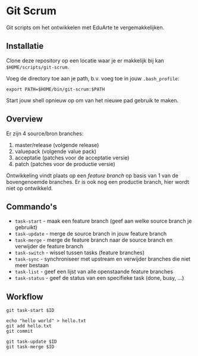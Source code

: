 # Git Scrum

Git scripts om het ontwikkelen met EduArte te vergemakkelijken.

## Installatie

Clone deze repository op een locatie waar je er makkelijk bij kan `$HOME/scripts/git-scrum`.

Voeg de directory toe aan je path, b.v. voeg toe in jouw `.bash_profile`:

    export PATH=$HOME/bin/git-scrum:$PATH

Start jouw shell opnieuw op om van het nieuwe pad gebruik te maken.

## Overview

Er zijn 4 source/bron branches:

1. master/release (volgende release)
2. valuepack (volgende value pack)
3. acceptatie (patches voor de acceptatie versie)
4. patch (patches voor de productie versie)

Ontwikkeling vindt plaats op een *feature branch* op basis van 1 van de bovengenoemde branches.
Er is ook nog een productie branch, hier wordt niet op ontwikkeld.

## Commando's
- `task-start` - maak een feature branch (geef aan welke source branch je gebruikt)
- `task-update` - merge de source branch in jouw feature branch
- `task-merge` - merge de feature branch naar de source branch en verwijder de feature branch
- `task-switch` - wissel tussen tasks (feature branches)
- `task-sync` - synchroniseer met upstream en verwijder branches die niet meer bestaan
- `task-list` - geef een lijst van alle openstaande feature branches
- `task-status` - geef de status van een specifieke task (done, busy, ...)

## Workflow

    git task-start $ID
    
    echo "hello world" > hello.txt
    git add hello.txt
    git commit
    
    git task-update $ID
    git task-merge $ID
